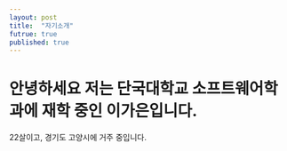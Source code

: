 ```yaml
---
layout: post
title:  "자기소개"
futrue: true
published: true
---
```


# 안녕하세요 저는 단국대학교 소프트웨어학과에 재학 중인 이가은입니다.

22살이고, 경기도 고양시에 거주 중입니다.
